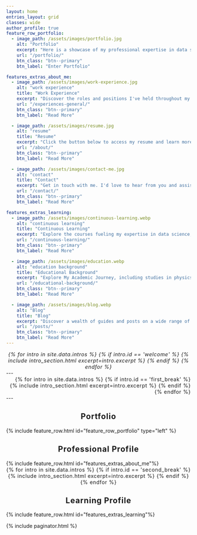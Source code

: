 ```yaml
---
layout: home
entries_layout: grid
classes: wide
author_profile: true
feature_row_portfolio:
  - image_path: /assets/images/portfolio.jpg
    alt: "Portfolio"
    excerpt: "Here is a showcase of my professional expertise in data science, analytics, and visualization. This portfolio provides a comprehensive overview of my proficiency across various data roles, featuring examples of past projects and highlighting areas I aspire to explore in the future."
    url: "/portfolio/"
    btn_class: "btn--primary"
    btn_label: "Enter Portfolio"

features_extras_about_me: 
  - image_path: /assets/images/work-experience.jpg
    alt: "work experience"
    title: "Work Experience"
    excerpt: "Discover the roles and positions I've held throughout my career, along with valuable insights into my professional journey and accomplishments."
    url: "/experiences-general/"
    btn_class: "btn--primary"
    btn_label: "Read More"

  - image_path: /assets/images/resume.jpg
    alt: "resume"
    title: "Resume"
    excerpt: "Click the button below to access my resume and learn more about my qualifications and professional background."
    url: "/about/"
    btn_class: "btn--primary"
    btn_label: "Read More"

  - image_path: /assets/images/contact-me.jpg
    alt: "contact"
    title: "Contact"
    excerpt: "Get in touch with me. I'd love to hear from you and assist with any inquiries, comments, or collaborations. Fill out the form below, and I'll get back to you promptly"
    url: "/contact/"
    btn_class: "btn--primary"
    btn_label: "Read More"

features_extras_learning:
  - image_path: /assets/images/continuous-learning.webp
    alt: "continuous learning"
    title: "Continuous Learning"
    excerpt: "Explore the courses fueling my expertise in data science, analytics, and visualization —a journey through the knowledge that shapes my skill set"
    url: "/continuous-learning/"
    btn_class: "btn--primary"
    btn_label: "Read More"

  - image_path: /assets/images/education.webp
    alt: "education background"
    title: "Educational Background"
    excerpt: "Explore My Academic Journey, including studies in physics, education, and engineering, along with insights into the subjects and courses that shaped my analytical capabilities and technical expertise."
    url: "/educational-background/"
    btn_class: "btn--primary"
    btn_label: "Read More"

  - image_path: /assets/images/blog.webp
    alt: "Blog"
    title: "Blog"
    excerpt: "Discover a wealth of guides and posts on a wide range of technical topics. Explore in-depth insights and practical advice to expand your knowledge and skills in various domains."
    url: "/posts/"
    btn_class: "btn--primary"
    btn_label: "Read More"
---
```

<div style="font-size: 1em; letter-spacing: 0.05em; text-align: center; font-style: italic;">
  {% for intro in site.data.intros %}
    {% if intro.id == 'welcome' %}
      {% include intro_section.html excerpt=intro.excerpt %}
    {% endif %}
  {% endfor %}
</div>
---
<div style="font-size: 1em; letter-spacing: 0.05em; text-align: right;">
  {% for intro in site.data.intros %}
    {% if intro.id == 'first_break' %}
      {% include intro_section.html excerpt=intro.excerpt %}
    {% endif %}
  {% endfor %}
</div>
---
<div class="feature__wrapper">
  <h2 style="font-size: 1.5em; letter-spacing: 0.05em; text-align: center;">Portfolio</h2>
  {% include feature_row.html id="feature_row_portfolio" type="left" %}
</div>

<h2 style="font-size: 1.5em; letter-spacing: 0.05em; text-align: center;">Professional Profile</h2>
<div class="feature__wrapper">
  {% include feature_row.html id="features_extras_about_me"%}
</div>

<div class="feature__wrapper" style="font-size: 1em; letter-spacing: 0.05em; text-align: center;">
  {% for intro in site.data.intros %}
    {% if intro.id == 'second_break' %}
      {% include intro_section.html excerpt=intro.excerpt %}
    {% endif %}
  {% endfor %}
</div>

<h2 style="font-size: 1m; letter-spacing: 0.05em; text-align: center;">Learning Profile</h2>
<div class="feature__wrapper">
  {% include feature_row.html id="features_extras_learning"%}
</div>

{% include paginator.html %}